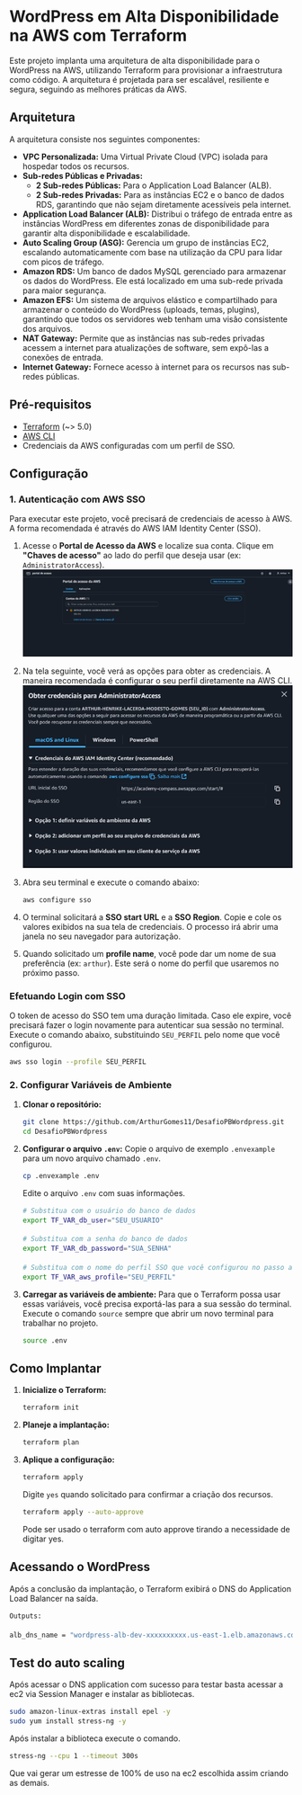 # WordPress em Alta Disponibilidade na AWS com Terraform

Este projeto implanta uma arquitetura de alta disponibilidade para o WordPress na AWS, utilizando Terraform para provisionar a infraestrutura como código. A arquitetura é projetada para ser escalável, resiliente e segura, seguindo as melhores práticas da AWS.

## Arquitetura

A arquitetura consiste nos seguintes componentes:

* **VPC Personalizada:** Uma Virtual Private Cloud (VPC) isolada para hospedar todos os recursos.
* **Sub-redes Públicas e Privadas:**
    * **2 Sub-redes Públicas:** Para o Application Load Balancer (ALB). 
    * **2 Sub-redes Privadas:** Para as instâncias EC2 e o banco de dados RDS, garantindo que não sejam diretamente acessíveis pela internet. 
* **Application Load Balancer (ALB):** Distribui o tráfego de entrada entre as instâncias WordPress em diferentes zonas de disponibilidade para garantir alta disponibilidade e escalabilidade. 
* **Auto Scaling Group (ASG):** Gerencia um grupo de instâncias EC2, escalando automaticamente com base na utilização da CPU para lidar com picos de tráfego. 
* **Amazon RDS:** Um banco de dados MySQL gerenciado para armazenar os dados do WordPress. Ele está localizado em uma sub-rede privada para maior segurança. 
* **Amazon EFS:** Um sistema de arquivos elástico e compartilhado para armazenar o conteúdo do WordPress (uploads, temas, plugins), garantindo que todos os servidores web tenham uma visão consistente dos arquivos.
* **NAT Gateway:** Permite que as instâncias nas sub-redes privadas acessem a internet para atualizações de software, sem expô-las a conexões de entrada. 
* **Internet Gateway:** Fornece acesso à internet para os recursos nas sub-redes públicas. 

## Pré-requisitos

* [Terraform](https://www.terraform.io/downloads.html) (~> 5.0)
* [AWS CLI](https://aws.amazon.com/cli/)
* Credenciais da AWS configuradas com um perfil de SSO.

## Configuração
### 1. Autenticação com AWS SSO

Para executar este projeto, você precisará de credenciais de acesso à AWS. A forma recomendada é através do AWS IAM Identity Center (SSO).

1.  Acesse o **Portal de Acesso da AWS** e localize sua conta. Clique em **"Chaves de acesso"** ao lado do perfil que deseja usar (ex: `AdministratorAccess`).
    ![Portal de Acesso da AWS](public/assets/STEP1.png)

2.  Na tela seguinte, você verá as opções para obter as credenciais. A maneira recomendada é configurar o seu perfil diretamente na AWS CLI.
    ![Obter Credenciais](public/assets/STEP2.png)

3.  Abra seu terminal e execute o comando abaixo:
    ```bash
    aws configure sso
    ```
4.  O terminal solicitará a **SSO start URL** e a **SSO Region**. Copie e cole os valores exibidos na sua tela de credenciais. O processo irá abrir uma janela no seu navegador para autorização.
5.  Quando solicitado um **profile name**, você pode dar um nome de sua preferência (ex: `arthur`). Este será o nome do perfil que usaremos no próximo passo.

### Efetuando Login com SSO

O token de acesso do SSO tem uma duração limitada. Caso ele expire, você precisará fazer o login novamente para autenticar sua sessão no terminal. Execute o comando abaixo, substituindo `SEU_PERFIL` pelo nome que você configurou.

```bash
aws sso login --profile SEU_PERFIL
```

### 2. Configurar Variáveis de Ambiente

1.  **Clonar o repositório:**
    ```bash
    git clone https://github.com/ArthurGomes11/DesafioPBWordpress.git
    cd DesafioPBWordpress
    ```

2.  **Configurar o arquivo `.env`:**
    Copie o arquivo de exemplo `.envexample` para um novo arquivo chamado `.env`.
    ```bash
    cp .envexample .env
    ```
    Edite o arquivo `.env` com suas informações.
    ```bash
    # Substitua com o usuário do banco de dados
    export TF_VAR_db_user="SEU_USUARIO"

    # Substitua com a senha do banco de dados
    export TF_VAR_db_password="SUA_SENHA"

    # Substitua com o nome do perfil SSO que você configurou no passo anterior
    export TF_VAR_aws_profile="SEU_PERFIL"
    ```

3.  **Carregar as variáveis de ambiente:**
    Para que o Terraform possa usar essas variáveis, você precisa exportá-las para a sua sessão do terminal. Execute o comando `source` sempre que abrir um novo terminal para trabalhar no projeto.
    ```bash
    source .env
    ```

## Como Implantar

1.  **Inicialize o Terraform:**
    ```bash
    terraform init
    ```

2.  **Planeje a implantação:**
    ```bash
    terraform plan
    ```

3.  **Aplique a configuração:**
    ```bash
    terraform apply
    ```
    Digite `yes` quando solicitado para confirmar a criação dos recursos.
    
    ```bash
    terraform apply --auto-approve
    ```
    Pode ser usado o terraform com auto approve tirando a necessidade de digitar yes.
## Acessando o WordPress

Após a conclusão da implantação, o Terraform exibirá o DNS do Application Load Balancer na saída.
```bash
Outputs:

alb_dns_name = "wordpress-alb-dev-xxxxxxxxxx.us-east-1.elb.amazonaws.com"
```

## Test do auto scaling

Após acessar o DNS application com sucesso para testar basta acessar a ec2 via Session Manager e instalar as bibliotecas.
```bash
sudo amazon-linux-extras install epel -y
sudo yum install stress-ng -y

```
Após instalar a biblioteca execute o comando.

```bash
stress-ng --cpu 1 --timeout 300s
```

Que vai gerar um estresse de 100% de uso na ec2 escolhida assim criando as demais.